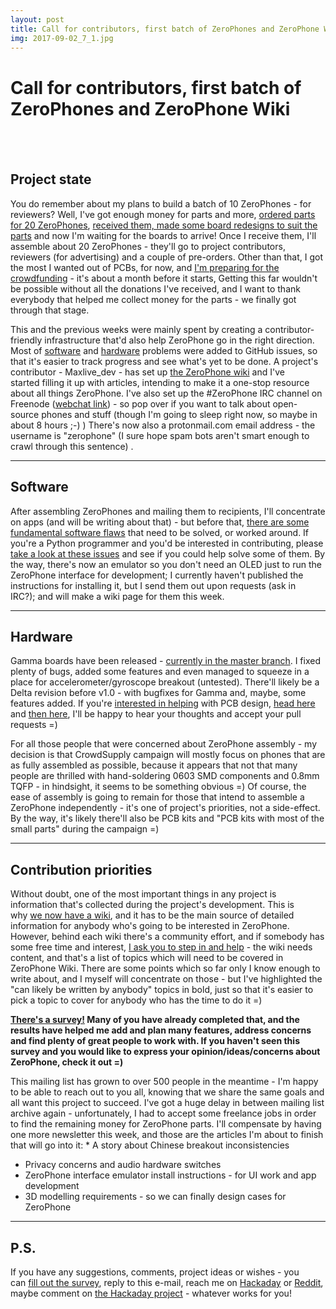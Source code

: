 ```yaml
---
layout: post
title: Call for contributors, first batch of ZeroPhones and ZeroPhone Wiki
img: 2017-09-02_7_1.jpg 
---
```


# Call for contributors, first batch of ZeroPhones and ZeroPhone Wiki
   
---

## Project state
 You do remember about my plans to build a batch of 10 ZeroPhones - for reviewers? Well, I've got enough money for parts and more, [ordered parts for 20 ZeroPhones](https://hackaday.io/project/19035-zerophone-a-raspberry-pi-smartphone/log/58563-project-state-gamma-boards-finished-beta-boards-released-components-on-the-way), [received them, made some board redesigns to suit the parts](https://hackaday.io/project/19035-zerophone-a-raspberry-pi-smartphone/log/59341-project-state-prototype-batch-will-soon-be-built) and now I'm waiting for the boards to arrive! Once I receive them, I'll assemble about 20 ZeroPhones - they'll go to project contributors, reviewers (for advertising) and a couple of pre-orders. Other than that, I got the most I wanted out of PCBs, for now, and [I'm preparing for the crowdfunding](https://www.crowdsupply.com/arsenijs/zerophone) - it's about a month before it starts, Getting this far wouldn't be possible without all the donations I've received, and I want to thank everybody that helped me collect money for the parts - we finally got through that stage.   
   
 This and the previous weeks were mainly spent by creating a contributor-friendly infrastructure that'd also help ZeroPhone go in the right direction. Most of [software](https://github.com/ZeroPhone/pyLCI/issues) and [hardware](https://github.com/ZeroPhone/ZeroPhone-PCBs/issues) problems were added to GitHub issues, so that it's easier to track progress and see what's yet to be done. A project's contributor - Maxlive\_dev - has set up [the ZeroPhone wiki](http://wiki.zerophone.org/index.php/Main_Page) and I've started filling it up with articles, intending to make it a one-stop resource about all things ZeroPhone. I've also set up the #ZeroPhone IRC channel on Freenode ([webchat link](http://webchat.freenode.net/?channels=%23ZeroPhone)) - so pop over if you want to talk about open-source phones and stuff (though I'm going to sleep right now, so maybe in about 8 hours ;-) ) There's now also a protonmail.com email address - the username is "zerophone" (I sure hope spam bots aren't smart enough to crawl through this sentence) .

 
---

## Software
   
 After assembling ZeroPhones and mailing them to recipients, I'll concentrate on apps (and will be writing about that) - but before that, [there are some fundamental software flaws](https://hackaday.io/project/19035-zerophone-a-raspberry-pi-smartphone/log/58572-zerophone-software-pylci-todo-and-challenges) that need to be solved, or worked around. If you're a Python programmer and you'd be interested in contributing, please [take a look at these issues](https://github.com/ZeroPhone/pyLCI/issues) and see if you could help solve some of them. By the way, there's now an emulator so you don't need an OLED just to run the ZeroPhone interface for development; I currently haven't published the instructions for installing it, but I send them out upon requests (ask in IRC?); and will make a wiki page for them this week.

 
---

## Hardware
   
 Gamma boards have been released - [currently in the master branch](https://github.com/ZeroPhone/ZeroPhone-PCBs). I fixed plenty of bugs, added some features and even managed to squeeze in a place for accelerometer/gyroscope breakout (untested). There'll likely be a Delta revision before v1.0 - with bugfixes for Gamma and, maybe, some features added. If you're [interested in helping](http://wiki.zerophone.org/index.php/Contribution_Priorities#Reviewing_ZeroPhone_PCBs_and_working_on_PCB_TODOs) with PCB design, [head here](http://wiki.zerophone.org/index.php/PCB_versions,_features_and_guidelines) and [then here](https://github.com/ZeroPhone/ZeroPhone-PCBs/issues), I'll be happy to hear your thoughts and accept your pull requests =)  
   
 For all those people that were concerned about ZeroPhone assembly - my decision is that CrowdSupply campaign will mostly focus on phones that are as fully assembled as possible, because it appears that not that many people are thrilled with hand-soldering 0603 SMD components and 0.8mm TQFP - in hindsight, it seems to be something obvious =) Of course, the ease of assembly is going to remain for those that intend to assemble a ZeroPhone independently - it's one of project's priorities, not a side-effect. By the way, it's likely there'll also be PCB kits and "PCB kits with most of the small parts" during the campaign =)

 
---

## Contribution priorities
   
 Without doubt, one of the most important things in any project is information that's collected during the project's development. This is why [we now have a wiki](http://wiki.zerophone.org/index.php/Main_Page), and it has to be the main source of detailed information for anybody who's going to be interested in ZeroPhone. However, behind each wiki there's a community effort, and if somebody has some free time and interest, [I ask you to step in and help](http://wiki.zerophone.org/index.php/Contribution_Priorities#Moving_project_information_to_this_Wiki) - the wiki needs content, and that's a list of topics which will need to be covered in ZeroPhone Wiki. There are some points which so far only I know enough to write about, and I myself will concentrate on those - but I've highlighted the "can likely be written by anybody" topics in bold, just so that it's easier to pick a topic to cover for anybody who has the time to do it =)

   
 **[There's a survey!](https://zerophone.github.io/newsletter/survey/) Many of you have already completed that, and the results have helped me add and plan many features, address concerns and find plenty of great people to work with. If you haven't seen this survey and you would like to express your opinion/ideas/concerns about ZeroPhone, check it out =)**  
   
 This mailing list has grown to over 500 people in the meantime - I'm happy to be able to reach out to you all, knowing that we share the same goals and all want this project to succeed. I've got a huge delay in between mailing list archive again - unfortunately, I had to accept some freelance jobs in order to find the remaining money for ZeroPhone parts. I'll compensate by having one more newsletter this week, and those are the articles I'm about to finish that will go into it:  * A story about Chinese breakout inconsistencies
 * Privacy concerns and audio hardware switches
 * ZeroPhone interface emulator install instructions - for UI work and app development
 * 3D modelling requirements - so we can finally design cases for ZeroPhone
  
---

## P.S.
 If you have any suggestions, comments, project ideas or wishes - you can [fill out the survey](https://zerophone.github.io/newsletter/survey/), reply to this e-mail, reach me on [Hackaday](https://hackaday.io/CRImier) or [Reddit](https://www.reddit.com/user/CRImier), maybe comment on [the Hackaday project](https://hackaday.io/project/19035) - whatever works for you! 

  